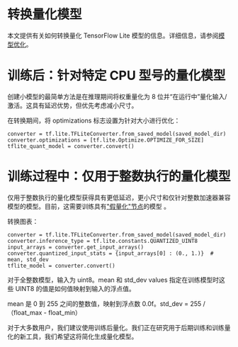 # 转换量化模型
本文提供有关如何转换量化 TensorFlow Lite 模型的信息。详细信息，请参阅[模型优化](https://github.com/tensorflow/tensorflow/blob/master/tensorflow/lite/g3doc/performance/model_optimization.md)。

# 训练后：针对特定 CPU 型号的量化模型
创建小模型的最简单方法是在推理期间将权重量化为 8 位并“在运行中”量化输入/激活。这具有延迟优势，但优先考虑减小尺寸。

在转换期间，将 optimizations 标志设置为针对大小进行优化：
```
converter = tf.lite.TFLiteConverter.from_saved_model(saved_model_dir)
converter.optimizations = [tf.lite.Optimize.OPTIMIZE_FOR_SIZE]
tflite_quant_model = converter.convert()
```

# 训练过程中：仅用于整数执行的量化模型
仅用于整数执行的量化模型获得具有更低延迟，更小尺寸和仅针对整数加速器兼容模型的模型。目前，这需要训练具有["假量化"节点](https://github.com/tensorflow/tensorflow/tree/r1.13/tensorflow/contrib/quantize)的模型 。

转换图表：
```
converter = tf.lite.TFLiteConverter.from_saved_model(saved_model_dir)
converter.inference_type = tf.lite.constants.QUANTIZED_UINT8
input_arrays = converter.get_input_arrays()
converter.quantized_input_stats = {input_arrays[0] : (0., 1.)}  # mean, std_dev
tflite_model = converter.convert()
```
对于全整数模型，输入为 uint8。mean 和 std_dev values 指定在训练模型时这些 UINT8 的值是如何值映射到输入的浮点值。

mean 是 0 到 255 之间的整数值，映射到浮点数 0.0f。std_dev = 255 /（float_max - float_min）

对于大多数用户，我们建议使用训练后量化。我们正在研究用于后期训练和训练量化的新工具，我们希望这将简化生成量化模型。
